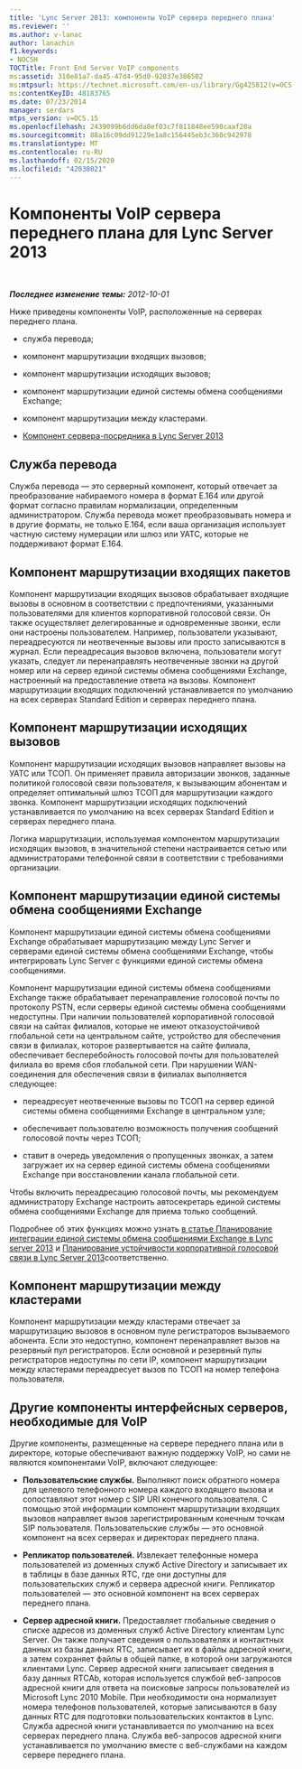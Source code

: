 ```yaml
---
title: 'Lync Server 2013: компоненты VoIP сервера переднего плана'
ms.reviewer: ''
ms.author: v-lanac
author: lanachin
f1.keywords:
- NOCSH
TOCTitle: Front End Server VoIP components
ms:assetid: 310e81a7-da45-47d4-95d0-92837e386502
ms:mtpsurl: https://technet.microsoft.com/en-us/library/Gg425812(v=OCS.15)
ms:contentKeyID: 48183765
ms.date: 07/23/2014
manager: serdars
mtps_version: v=OCS.15
ms.openlocfilehash: 2439099b6dd6da8ef03c7f811848ee590caaf20a
ms.sourcegitcommit: 88a16c09dd91229e1a8c156445eb3c360c942978
ms.translationtype: MT
ms.contentlocale: ru-RU
ms.lasthandoff: 02/15/2020
ms.locfileid: "42038021"
---
```

<div data-xmlns="http://www.w3.org/1999/xhtml">

<div class="topic" data-xmlns="http://www.w3.org/1999/xhtml" data-msxsl="urn:schemas-microsoft-com:xslt" data-cs="http://msdn.microsoft.com/">

<div data-asp="http://msdn2.microsoft.com/asp">

# <a name="front-end-server-voip-components-for-lync-server-2013"></a>Компоненты VoIP сервера переднего плана для Lync Server 2013

</div>

<div id="mainSection">

<div id="mainBody">

<span> </span>

_**Последнее изменение темы:** 2012-10-01_

Ниже приведены компоненты VoIP, расположенные на серверах переднего плана.

  - служба перевода;

  - компонент маршрутизации входящих вызовов;

  - компонент маршрутизации исходящих вызовов;

  - компонент маршрутизации единой системы обмена сообщениями Exchange;

  - компонент маршрутизации между кластерами.

  - [Компонент сервера-посредника в Lync Server 2013](lync-server-2013-mediation-server-component.md)

<div>

## <a name="translation-service"></a>Служба перевода

Служба перевода — это серверный компонент, который отвечает за преобразование набираемого номера в формат E.164 или другой формат согласно правилам нормализации, определенным администратором. Служба перевода может преобразовывать номера и в другие форматы, не только E.164, если ваша организация использует частную систему нумерации или шлюз или УАТС, которые не поддерживают формат E.164.

</div>

<div>

## <a name="inbound-routing-component"></a>Компонент маршрутизации входящих пакетов

Компонент маршрутизации входящих вызовов обрабатывает входящие вызовы в основном в соответствии с предпочтениями, указанными пользователями для клиентов корпоративной голосовой связи. Он также осуществляет делегированные и одновременные звонки, если они настроены пользователем. Например, пользователи указывают, переадресуются ли неотвеченные вызовы или просто записываются в журнал. Если переадресация вызовов включена, пользователи могут указать, следует ли перенаправлять неотвеченные звонки на другой номер или на сервер единой системы обмена сообщениями Exchange, настроенный на предоставление ответа на вызовы. Компонент маршрутизации входящих подключений устанавливается по умолчанию на всех серверах Standard Edition и серверах переднего плана.

</div>

<div>

## <a name="outbound-routing-component"></a>Компонент маршрутизации исходящих вызовов

Компонент маршрутизации исходящих вызовов направляет вызовы на УАТС или ТСОП. Он применяет правила авторизации звонков, заданные политикой голосовой связи пользователя, к вызывающим абонентам и определяет оптимальный шлюз ТСОП для маршрутизации каждого звонка. Компонент маршрутизации исходящих подключений устанавливается по умолчанию на всех серверах Standard Edition и серверах переднего плана.

Логика маршрутизации, используемая компонентом маршрутизации исходящих вызовов, в значительной степени настраивается сетью или администраторами телефонной связи в соответствии с требованиями организации.

</div>

<div>

## <a name="exchange-um-routing-component"></a>Компонент маршрутизации единой системы обмена сообщениями Exchange

Компонент маршрутизации единой системы обмена сообщениями Exchange обрабатывает маршрутизацию между Lync Server и серверами единой системы обмена сообщениями Exchange, чтобы интегрировать Lync Server с функциями единой системы обмена сообщениями.

Компонент маршрутизации единой системы обмена сообщениями Exchange также обрабатывает перенаправление голосовой почты по протоколу PSTN, если серверы единой системы обмена сообщениями недоступны. При наличии пользователей корпоративной голосовой связи на сайтах филиалов, которые не имеют отказоустойчивой глобальной сети на центральном сайте, устройство для обеспечения связи в филиалах, которое развертывается на сайте филиала, обеспечивает бесперебойность голосовой почты для пользователей филиала во время сбоя глобальной сети. При нарушении WAN-соединения для обеспечения связи в филиалах выполняется следующее:

  - переадресует неотвеченные вызовы по ТСОП на сервер единой системы обмена сообщениями Exchange в центральном узле;

  - обеспечивает пользователю возможность получения сообщений голосовой почты через ТСОП;

  - ставит в очередь уведомления о пропущенных звонках, а затем загружает их на сервер единой системы обмена сообщениями Exchange при восстановлении канала глобальной сети.

Чтобы включить переадресацию голосовой почты, мы рекомендуем администратору Exchange настроить автосекретарь единой системы обмена сообщениями Exchange для приема только сообщений.

Подробнее об этих функциях можно узнать [в статье Планирование интеграции единой системы обмена сообщениями Exchange в Lync server 2013](lync-server-2013-planning-for-exchange-unified-messaging-integration.md) и [Планирование устойчивости корпоративной голосовой связи в Lync Server 2013](lync-server-2013-planning-for-enterprise-voice-resiliency.md)соответственно.

</div>

<div>

## <a name="intercluster-routing-component"></a>Компонент маршрутизации между кластерами

Компонент маршрутизации между кластерами отвечает за маршрутизацию вызовов в основном пуле регистраторов вызываемого абонента. Если это недоступно, компонент перенаправляет вызов на резервный пул регистраторов. Если основной и резервный пулы регистраторов недоступны по сети IP, компонент маршрутизации между кластерами переадресует вызов по ТСОП на номер телефона пользователя.

</div>

<div>

## <a name="other-front-end-server-components-required-for-voip"></a>Другие компоненты интерфейсных серверов, необходимые для VoIP

Другие компоненты, размещенные на сервере переднего плана или в директоре, которые обеспечивают важную поддержку VoIP, но сами не являются компонентами VoIP, включают следующее:

  - **Пользовательские службы.** Выполняют поиск обратного номера для целевого телефонного номера каждого входящего вызова и сопоставляют этот номер с SIP URI конечного пользователя. С помощью этой информации компонент маршрутизации входящих вызовов направляет вызов зарегистрированным конечным точкам SIP пользователя. Пользовательские службы — это основной компонент на всех серверах и директорах переднего плана.

  - **Репликатор пользователей.** Извлекает телефонные номера пользователей из доменных служб Active Directory и записывает их в таблицы в базе данных RTC, где они доступны для пользовательских служб и сервера адресной книги. Репликатор пользователей — это основной компонент на всех серверах переднего плана.

  - **Сервер адресной книги.** Предоставляет глобальные сведения о списке адресов из доменных служб Active Directory клиентам Lync Server. Он также получает сведения о пользователях и контактных данных из базы данных RTC, записывает их в файлы адресной книги, а затем сохраняет файлы в общей папке, в которой они загружаются клиентами Lync. Сервер адресной книги записывает сведения в базу данных RTCAb, которая используется службой веб-запросов адресной книги для ответа на поисковые запросы пользователей из Microsoft Lync 2010 Mobile. При необходимости она нормализует номера телефонов пользователей, которые записываются в базу данных RTC для подготовки пользовательских контактов в Lync. Служба адресной книги устанавливается по умолчанию на всех серверах переднего плана. Служба веб-запросов адресной книги устанавливается по умолчанию вместе с веб-службами на каждом сервере переднего плана.

</div>

</div>

<span> </span>

</div>

</div>

</div>

